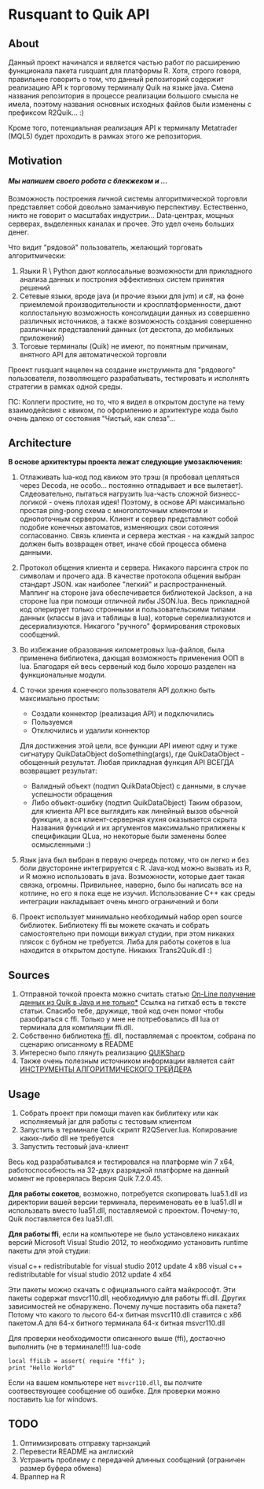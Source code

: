 # Rusquant to Quik API

## About

Данный проект начинался и является частью работ по расширению функционала пакета rusquant для платформы R.
Хотя, строго говоря, правильнее говорить о том, что данный репозиторий содержит реализацию API к торговому терминалу Quik на языке java.
Смена названия репозитория в процессе реализации большого смысла не имела, поэтому названия основных исходных файлов были изменены с префиксом R2Quik... :)

Кроме того, потенциальная реализация API к терминалу Мetatrader (MQL5) будет проходить в рамках этого же репозитория.


## Motivation

#### *Мы напишем своего робота с блекжеком и ...*

Возможность построения личной системы алгоритмической торговли представляет собой довольно заманчивую перспективу.
Естественно, никто не говорит о масштабах индустрии... Data-центрах, мощных серверах, выделенных каналах и прочее. Это удел очень больших денег.

Что видит "рядовой" пользователь, желающий торговать алгоритмически:
1. Языки R \ Python дают коллосальные возможности для прикладного анализа данных и построния эффективных систем принятия решений
2. Сетевые языки, вроде java (и прочие языки для jvm) и c#, на фоне приемлемой производительности и кросплатформенности, дают коллостальную возможность консолидации данных из совершенно различных источников, а также возможность создания совершенно различных представлений данных (от десктопа, до мобильных приложений)
3. Тоговые терминалы (Quik) не имеют, по понятным причинам, внятного API для автоматической торговли

Проект rusquant нацелен на создание инструмента для "рядового" пользователя, позволяющего разрабатывать, тестировать и исполнять стратегии в рамках одной среды.

ПС: Коллеги простите, но то, что я видел в открытом доступе на тему взаимодейсвия с квиком, по оформлению и архитектуре кода было очень далеко от состояния "Чистый, как слеза"...


## Architecture

**В основе архитектуры проекта лежат следующие умозаключения:**
1. Отлаживать lua-код под квиком это трэш (я пробовал цепляться через Decoda, не особо... постоянно отпадывает и все вылетает). Слдеовательно, пытаться нагрузить lua-часть сложной бизнесс-логикой - очень плохая идея!
   Поэтому, в основе API максимально простая ping-pong схема с многопоточным клиентом и однопоточным сервером. Клиент и сервер представляют собой подобие конечных автоматов, изменяющих свои сотояния согласованно. Связь клиента и сервера жесткая - на каждый запрос должен быть возвращен ответ, иначе сбой процесса обмена данными.

2. Протокол общения клиента и сервера. Никакого парсинга строк по символам и прочего ада. В качестве протокола общения выбран стандарт JSON. как наиболее "легкий" и распространненый.
   Маппинг на стороне java обеспечивается библиотекой Jackson, а на стороне lua при помощи отличной либы JSON.lua. Весь прикладной код оперирует только стронными и пользовательскими типами данных (классы в java и таблицы в lua), которые серелиализуются и десериализуются. Никагого "ручного" формирования строковых сообщений.

3. Во избежание образования километровых lua-файлов, была применена библиотека, дающая возможность применения ООП в lua. Благодаря ей весь сервеный код было хорошо разделен на функциональные модули.

4. С точки зрения конечного пользователя API должно быть максимально простым:
   * Создали коннектор (реализация API) и подключились
   * Пользуемся
   * Отключились и удалили коннектор

   Для достижения этой цели, все функции API имеют одну и туже сигнатуру QuikDataObject doSomething(args), где
   QuikDataObject - обощенный результат. Любая прикладная функция API ВСЕГДА возвращает результат:
   * Валидный объект (подтип QuikDataObject) с данными, в случае успешности обращения
   * Либо объект-ошибку (подтип QuikDataObject)
   Таким образом, для клиента API все выглядить как линейный вызов обычной функции, а вся клиент-серверная кухня оказывается скрыта
   Названия функций и их аргументов максимально прилижены к спецификации QLua, но некоторые были заменены более осмысленными :)

5. Язык java был выбран в первую очередь потому, что он легко и без боли двусторонне интегрируется с R. Java-код можно вызвать из R, и R можно использовать в java. Возможности, которые дает такая связка, огромны. Привильнее, наверно, было бы написать все на котлине, но его я пока еще не изучил. Использование C++ как среды интеграции накладывает очень много ограничений и боли

6. Проект использует минимально необходимый набор open source библиотек. Библиотеку ffi вы можете скачать и собрать самостоятельно при помощи вижуал студии, при этом никаких плясок с бубном не требуется. Либа для работы сокетов в lua находится в открытом доступе. Никаких Trans2Quik.dll :)


## Sources

1. Отправной точкой проекта можно считать статью [On-Line получение данных из Quik в Java и не только*](https://smart-lab.ru/blog/216370.php)
   Ссылка на гитхаб есть в тексте статьи. Спасибо тебе, дружище, твой код очен помог чтобы разобраться с ffi. Только у мне не потребовались dll lua от терминала для компиляции ffi.dll.
2. Собственно библиотека [ffi](https://github.com/jmckaskill/luaffi). dll, поставляемая с проектом, собрана по сценарию описанному в README
3. Интересно было глянуть реализацию [QUIKSharp](https://github.com/finsight/QUIKSharp)
4. Также очень полезным источником информации является сайт [ИНСТРУМЕНТЫ АЛГОРИТМИЧЕСКОГО ТРЕЙДЕРА](https://quikluacsharp.ru/bez-rubriki/s-chego-nachat/)

## Usage

1. Собрать проект при помощи maven как библитеку или как исполняемый jar для работы с тестовым клиентом
2. Запустить в терминале Quik скрипт R2QServer.lua. Копирование каких-либо dll не требуется
3. Запустить тестовый java-клиент

Весь код разрабатывался и тестировался на платформе win 7 x64, работоспособность на 32-двух разрядной платформе на данный момент не проверялась
Версия Quik 7.2.0.45.

**Для работы сокетов**, возможно, потребуется скопировать lua5.1.dll из директории вашей версии терминала, переименовать ее в lua51.dll и использвать вместо lua51.dll, поставляемой с проектом.
Почему-то, Quik поставляется без lua51.dll.


**Для работы ffi**, если на компьютере не было установлено никакаих версий Microsoft Visual Studio 2012, то необходимо установить runtime пакеты для этой студии:

visual c++ redistributable for visual studio 2012 update 4 x86
visual c++ redistributable for visual studio 2012 update 4 x64

Эти пакеты можно скачать с официального сайта майкрософт.
Эти пакеты содержат msvcr110.dll, необходимую для работы ffi.dll. Других зависимостей не обнаружено.
Почему лучше поставить оба пакета? Потому что какого то лысого 64-х битная msvcr110.dll ставится с x86 пакетом.А для 64-х битного терминала 64-х битная msvcr110.dll

Для проверки необходимости описанного выше (ffi), достаочно выполнить (не в терминале!!!) lua-code
```
local ffiLib = assert( require "ffi" );
print "Hello World"
```
Если на вашем компьютере нет ``msvcr110.dll``, вы полчите соотвествующее сообщение об ошибке. Для проверки можно поставить lua for windows.

## TODO
1. Оптимизировать отправку тарнзакций
2. Перевести README на англиский
3. Устранить проблему с передачей длинных сообщений (ограничен размер буфера обмена)
4. Враппер на R